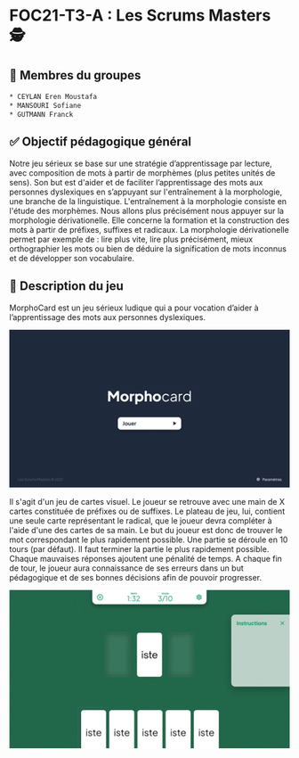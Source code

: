 # FOC21-T3-A : Les Scrums Masters 🕵️

## **👨 Membres du groupes**

    * CEYLAN Eren Moustafa
    * MANSOURI Sofiane
    * GUTMANN Franck

## **✅ Objectif pédagogique général**

Notre jeu sérieux se base sur une stratégie d’apprentissage par lecture, avec composition de mots à partir de morphèmes (plus petites unités de sens).
Son but est d'aider et de faciliter l’apprentissage des mots aux personnes dyslexiques en s’appuyant sur l'entraînement à la morphologie, une branche de la linguistique. L'entraînement à la morphologie consiste en l'étude des morphèmes.
Nous allons plus précisément nous appuyer sur la morphologie dérivationelle. Elle concerne la formation et la construction des mots à partir de préfixes, suffixes et radicaux.
La morphologie dérivationelle permet par exemple de : lire plus vite, lire plus précisément, mieux orthographier les mots ou bien de déduire la signification de mots inconnus et de développer son vocabulaire.

## **📃 Description du jeu**

MorphoCard est un jeu sérieux ludique qui a pour vocation d’aider à l’apprentissage des mots aux personnes dyslexiques.

![Menu principal](./prototypes/Menu_principal.png)

Il s'agit d'un jeu de cartes visuel. Le joueur se retrouve avec une main de X cartes constituée de préfixes ou de suffixes. Le plateau de jeu, lui, contient une seule carte représentant le radical, que le joueur devra compléter à l'aide d'une des cartes de sa main.
Le but du joueur est donc de trouver le mot correspondant le plus rapidement possible.
Une partie se déroule en 10 tours (par défaut). Il faut terminer la partie le plus rapidement possible. Chaque mauvaises réponses ajoutent une pénalité de temps.
A chaque fin de tour, le joueur aura connaissance de ses erreurs dans un but pédagogique et de ses bonnes décisions afin de pouvoir progresser.

![Mode 1](./prototypes/Mode_1.png)
